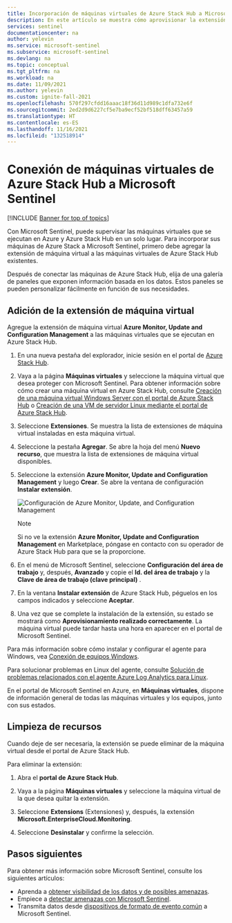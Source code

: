 ```yaml
---
title: Incorporación de máquinas virtuales de Azure Stack Hub a Microsoft Sentinel | Microsoft Docs
description: En este artículo se muestra cómo aprovisionar la extensión de máquina virtual de Azure Monitor, Update and Configuration Management en máquinas virtuales de Azure Stack Hub y cómo empezar a supervisarlas con Microsoft Sentinel.
services: sentinel
documentationcenter: na
author: yelevin
ms.service: microsoft-sentinel
ms.subservice: microsoft-sentinel
ms.devlang: na
ms.topic: conceptual
ms.tgt_pltfrm: na
ms.workload: na
ms.date: 11/09/2021
ms.author: yelevin
ms.custom: ignite-fall-2021
ms.openlocfilehash: 570f297cfdd16aaac18f36d11d989c1dfa732e6f
ms.sourcegitcommit: 2ed2d9d6227cf5e7ba9ecf52bf518dff63457a59
ms.translationtype: HT
ms.contentlocale: es-ES
ms.lasthandoff: 11/16/2021
ms.locfileid: "132518914"
---
```

# <a name="connect-azure-stack-hub-virtual-machines-to-microsoft-sentinel"></a>Conexión de máquinas virtuales de Azure Stack Hub a Microsoft Sentinel

[!INCLUDE [Banner for top of topics](./includes/banner.md)]

Con Microsoft Sentinel, puede supervisar las máquinas virtuales que se ejecutan en Azure y Azure Stack Hub en un solo lugar. Para incorporar sus máquinas de Azure Stack a Microsoft Sentinel, primero debe agregar la extensión de máquina virtual a las máquinas virtuales de Azure Stack Hub existentes. 

Después de conectar las máquinas de Azure Stack Hub, elija de una galería de paneles que exponen información basada en los datos. Estos paneles se pueden personalizar fácilmente en función de sus necesidades.

## <a name="add-the-virtual-machine-extension"></a>Adición de la extensión de máquina virtual 

Agregue la extensión de máquina virtual **Azure Monitor, Update and Configuration Management** a las máquinas virtuales que se ejecutan en Azure Stack Hub. 

1. En una nueva pestaña del explorador, inicie sesión en el portal de [Azure Stack Hub](/azure-stack/user/azure-stack-use-portal#access-the-portal).

1. Vaya a la página **Máquinas virtuales** y seleccione la máquina virtual que desea proteger con Microsoft Sentinel. Para obtener información sobre cómo crear una máquina virtual en Azure Stack Hub, consulte [Creación de una máquina virtual Windows Server con el portal de Azure Stack Hub](/azure-stack/user/azure-stack-quick-windows-portal) o [Creación de una VM de servidor Linux mediante el portal de Azure Stack Hub](/azure-stack/user/azure-stack-quick-linux-portal).

1. Seleccione **Extensiones**. Se muestra la lista de extensiones de máquina virtual instaladas en esta máquina virtual.

1. Seleccione la pestaña **Agregar**. Se abre la hoja del menú **Nuevo recurso**, que muestra la lista de extensiones de máquina virtual disponibles. 

1. Seleccione la extensión **Azure Monitor, Update and Configuration Management** y luego **Crear**. Se abre la ventana de configuración **Instalar extensión**.

   ![Configuración de Azure Monitor, Update, and Configuration Management](./media/connect-azure-stack/azure-monitor-extension-fix.png)  

   >[!NOTE]
   > Si no ve la extensión **Azure Monitor, Update and Configuration Management** en Marketplace, póngase en contacto con su operador de Azure Stack Hub para que se la proporcione.

1. En el menú de Microsoft Sentinel, seleccione **Configuración del área de trabajo** y, después, **Avanzado** y copie el **Id. del área de trabajo** y la **Clave de área de trabajo (clave principal)** . 

1. En la ventana **Instalar extensión** de Azure Stack Hub, péguelos en los campos indicados y seleccione **Aceptar**.

1. Una vez que se complete la instalación de la extensión, su estado se mostrará como **Aprovisionamiento realizado correctamente**. La máquina virtual puede tardar hasta una hora en aparecer en el portal de Microsoft Sentinel.

Para más información sobre cómo instalar y configurar el agente para Windows, vea [Conexión de equipos Windows](../azure-monitor/agents/agent-windows.md#install-agent-using-setup-wizard).

Para solucionar problemas en Linux del agente, consulte [Solución de problemas relacionados con el agente Azure Log Analytics para Linux](../azure-monitor/agents/agent-linux-troubleshoot.md).

En el portal de Microsoft Sentinel en Azure, en **Máquinas virtuales**, dispone de información general de todas las máquinas virtuales y los equipos, junto con sus estados. 

## <a name="clean-up-resources"></a>Limpieza de recursos

Cuando deje de ser necesaria, la extensión se puede eliminar de la máquina virtual desde el portal de Azure Stack Hub.

Para eliminar la extensión:

1. Abra el **portal de Azure Stack Hub**.

1. Vaya a la página **Máquinas virtuales** y seleccione la máquina virtual de la que desea quitar la extensión.

1. Seleccione **Extensions** (Extensiones) y, después, la extensión **Microsoft.EnterpriseCloud.Monitoring**.

1. Seleccione **Desinstalar** y confirme la selección.

## <a name="next-steps"></a>Pasos siguientes

Para obtener más información sobre Microsoft Sentinel, consulte los siguientes artículos:

- Aprenda a [obtener visibilidad de los datos y de posibles amenazas](get-visibility.md).
- Empiece a [detectar amenazas con Microsoft Sentinel](detect-threats-built-in.md).
- Transmita datos desde [dispositivos de formato de evento común](connect-common-event-format.md) a Microsoft Sentinel.
